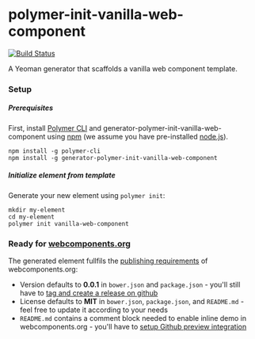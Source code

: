
# polymer-init-vanilla-web-component

[![Build Status](https://travis-ci.org/PolymerLabs/generator-polymer-init-vanilla-web-component.svg?branch=master)](https://travis-ci.org/PolymerLabs/generator-polymer-init-vanilla-web-component)

A Yeoman generator that scaffolds a vanilla web component template.

### Setup

##### Prerequisites

First, install [Polymer CLI](https://github.com/Polymer/polymer-cli) and
generator-polymer-init-vanilla-web-component using [npm](https://www.npmjs.com) (we
assume you have pre-installed [node.js](https://nodejs.org)).

    npm install -g polymer-cli
    npm install -g generator-polymer-init-vanilla-web-component

##### Initialize element from template

Generate your new element using `polymer init`:

    mkdir my-element
    cd my-element
    polymer init vanilla-web-component

### Ready for [webcomponents.org](https://www.webcomponents.org)

The generated element fullfils the [publishing requirements](https://www.webcomponents.org/publish) of webcomponents.org:
- Version defaults to **0.0.1** in `bower.json` and `package.json` - you'll still have to [tag and create a release on github](https://help.github.com/articles/creating-releases/)
- License defaults to **MIT** in `bower.json`, `package.json`, and `README.md` - feel free to update it according to your needs
- `README.md` contains a comment block needed to enable inline demo in webcomponents.org - you'll have to [setup Github preview integration](https://www.webcomponents.org/preview-integration)
